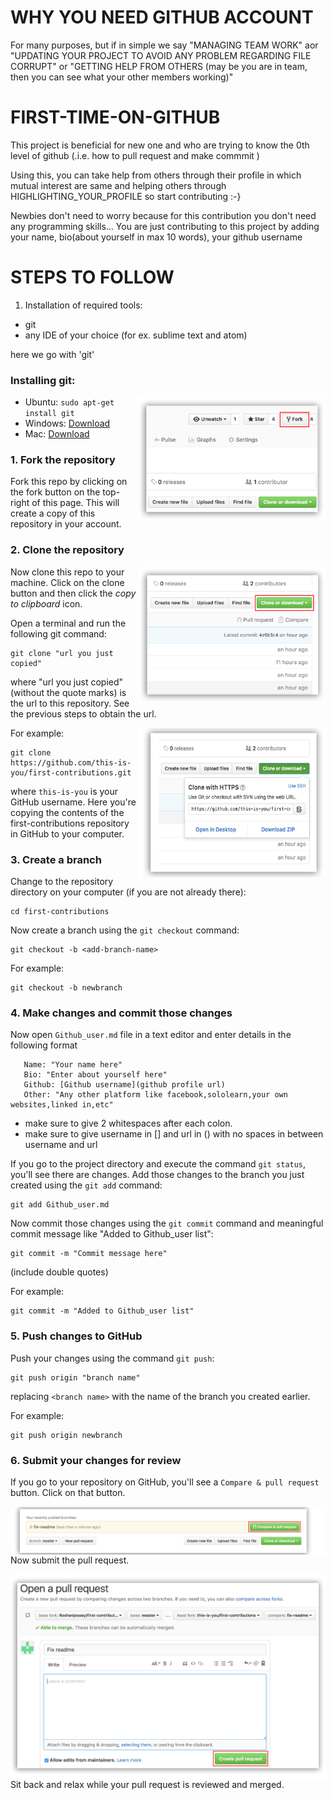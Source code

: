 # WHY YOU NEED GITHUB ACCOUNT
   For many purposes, but if in simple we say "MANAGING TEAM WORK" aor "UPDATING YOUR PROJECT TO AVOID ANY PROBLEM REGARDING FILE CORRUPT" or "GETTING HELP FROM OTHERS (may be you are in team, then you can see what your other members working)"

# FIRST-TIME-ON-GITHUB
   This project is beneficial for new one and who are trying to know the 0th level of github (.i.e. how to pull request and make commmit )  
   
   Using this, you can take help from others through their profile in which mutual interest are same and helping others through HIGHLIGHTING_YOUR_PROFILE so start contributing :-}
   
Newbies don't need to worry because for this contribution you don't need any programming skills...
You are just contributing to this project by adding your name, bio(about yourself in max 10 words), your github username

# STEPS TO FOLLOW
1. Installation of required tools:
* git
* any IDE of your choice (for ex. sublime text and atom)

here we go with 'git'


### Installing git:

<img align="right" width="300" src="https://github.com/Stupyspyy/FIRST-TIME-ON-GITHUB/blob/master/img/New%20folder/fork.png" alt="fork this repository" />


- Ubuntu:    `sudo apt-get install git`
- Windows: [Download](https://git-scm.com/download/win)
- Mac: [Download](https://git-scm.com/download/mac)





### 1. Fork the repository
Fork this repo by clicking on the fork button on the top-right of this page.
This will create a copy of this repository in your account.





### 2. Clone the repository

<img align="right" width="300" src="https://github.com/Stupyspyy/FIRST-TIME-ON-GITHUB/blob/master/img/New%20folder/clone.png" alt="clone this repository" />

Now clone this repo to your machine. Click on the clone button and then click the *copy to clipboard* icon.

Open a terminal and run the following git command:

```
git clone "url you just copied"
```
where "url you just copied" (without the quote marks) is the url to this repository. See the previous steps to obtain the url.

<img align="right" width="300" src="https://github.com/Stupyspyy/FIRST-TIME-ON-GITHUB/blob/master/img/New%20folder/copy-to-clipboard.png" alt="copy URL to clipboard" />

For example:
```
git clone https://github.com/this-is-you/first-contributions.git
```
where `this-is-you` is your GitHub username. Here you're copying the contents of the first-contributions repository in GitHub to your computer.

### 3. Create a branch

Change to the repository directory on your computer (if you are not already there):

```
cd first-contributions
```
Now create a branch using the `git checkout` command:
```
git checkout -b <add-branch-name>
```

For example:
```
git checkout -b newbranch
```


### 4. Make changes and commit those changes

Now open `Github_user.md` file in a text editor and enter details in the following format  
```
   Name: "Your name here"    
   Bio: "Enter about yourself here"  
   Github: [Github username](github profile url)  
   Other: "Any other platform like facebook,sololearn,your own websites,linked in,etc"
```
   * make sure to give 2 whitespaces after each colon.  
   * make sure to give username in [] and url in () with no spaces in between username and url


If you go to the project directory and execute the command `git status`, you'll see there are changes. Add those changes to the branch you just created using the `git add` command:
```
git add Github_user.md
```
 
Now commit those changes using the `git commit` command and meaningful commit message like "Added to Github_user list":
```
git commit -m "Commit message here"
```
(include double quotes)

For example:
```
git commit -m "Added to Github_user list"
```

### 5. Push changes to GitHub

Push your changes using the command `git push`:
```
git push origin "branch name"
```
replacing `<branch name>` with the name of the branch you created earlier.

For example:
```
git push origin newbranch
```

### 6. Submit your changes for review

If you go to your repository on GitHub, you'll see a  `Compare & pull request` button.  Click on that button.

<img style="float: right;" src="https://github.com/Stupyspyy/FIRST-TIME-ON-GITHUB/blob/master/img/New%20folder/compare-and-pull.png" alt="create a pull request" />

Now submit the pull request.

<img style="float: right;" src="https://github.com/Stupyspyy/FIRST-TIME-ON-GITHUB/blob/master/img/New%20folder/submit-pull.png" alt="submit pull request" />

Sit back and relax while your pull request is reviewed and merged.
